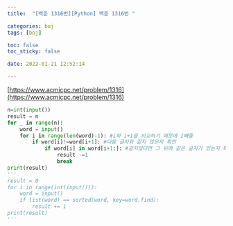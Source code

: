 ```yaml
---
title:  "[백준 1316번][Python] 백준 1316번 "

categories: boj
tags: [boj]

toc: false
toc_sticky: false

date: 2022-01-21 12:52:14

---
```

[https://www.acmicpc.net/problem/1316](https://www.acmicpc.net/problem/1316)

```python
n=int(input())
result = n
for _ in range(n):
    word = input()
    for i in range(len(word)-1): #i와 i+1을 비교하기 때문에 1빼줌
        if word[i]!=word[i+1]: #다음 글자와 같지 않은지 확인
            if word[i] in word[i+1:]: #같지않다면 그 뒤에 같은 글자가 있는지 확인
                result -=1
                break
print(result)
'''
result = 0
for i in range(int(input())):
    word = input()
    if list(word) == sorted(word, key=word.find):
        result += 1
print(result)
'''
```